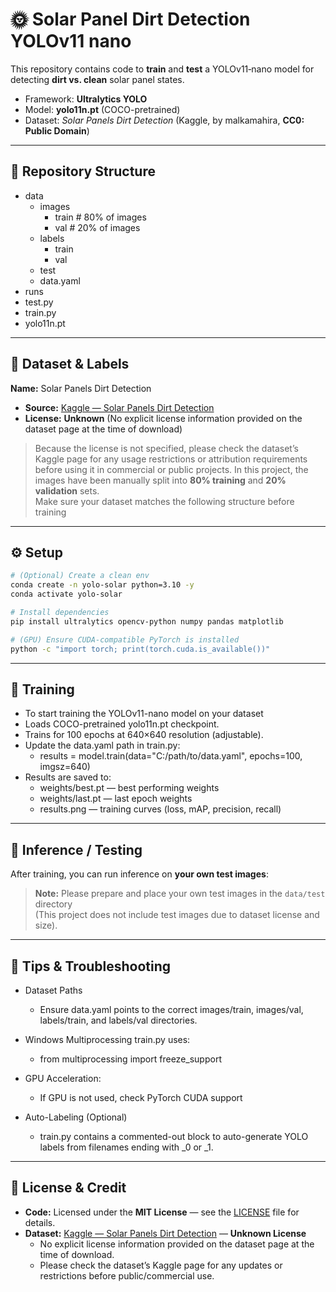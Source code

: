 # 🌞 Solar Panel Dirt Detection YOLOv11 nano

This repository contains code to **train** and **test** a YOLOv11‑nano model for detecting **dirt vs. clean** solar panel states.

- Framework: **Ultralytics YOLO**
- Model: **yolo11n.pt** (COCO-pretrained)
- Dataset: *Solar Panels Dirt Detection* (Kaggle, by malkamahira, **CC0: Public Domain**)

---

## 📂 Repository Structure

- data
  - images
    - train  # 80% of images
    - val  # 20% of images
  - labels
    - train
    - val
  - test
  - data.yaml
- runs
- test.py
- train.py
- yolo11n.pt
  
---

## 🧱 Dataset & Labels

**Name:** Solar Panels Dirt Detection  
- **Source:** [Kaggle — Solar Panels Dirt Detection](https://www.kaggle.com/datasets/malkamahira/solar-panels-dirt-detection)  
- **License:** **Unknown** (No explicit license information provided on the dataset page at the time of download)

> Because the license is not specified, please check the dataset’s Kaggle page for any usage restrictions or attribution requirements before using it in commercial or public projects.
> In this project, the images have been manually split into **80% training** and **20% validation** sets.  
> Make sure your dataset matches the following structure before training

---
## ⚙️ Setup

```bash
# (Optional) Create a clean env
conda create -n yolo-solar python=3.10 -y
conda activate yolo-solar

# Install dependencies
pip install ultralytics opencv-python numpy pandas matplotlib

# (GPU) Ensure CUDA-compatible PyTorch is installed
python -c "import torch; print(torch.cuda.is_available())" 
```
---
## 🚀 Training

- To start training the YOLOv11-nano model on your dataset  
- Loads COCO-pretrained yolo11n.pt checkpoint.  
- Trains for 100 epochs at 640×640 resolution (adjustable).  
- Update the data.yaml path in train.py:  
  - results = model.train(data="C:/path/to/data.yaml", epochs=100, imgsz=640)
- Results are saved to:
  - weights/best.pt — best performing weights
  - weights/last.pt — last epoch weights
  - results.png — training curves (loss, mAP, precision, recall)


---

## 🔎 Inference / Testing

After training, you can run inference on **your own test images**:

> **Note:** Please prepare and place your own test images in the `data/test` directory  
> (This project does not include test images due to dataset license and size).

---

## 🧰 Tips & Troubleshooting

- Dataset Paths  
  - Ensure data.yaml points to the correct images/train, images/val, labels/train, and labels/val directories.

- Windows Multiprocessing train.py uses:
  - from multiprocessing import freeze_support
- GPU Acceleration:    
  - If GPU is not used, check PyTorch CUDA support  
- Auto-Labeling (Optional)  
  - train.py contains a commented-out block to auto-generate YOLO labels from filenames ending with _0 or _1.

---

## 📜 License & Credit

- **Code:** Licensed under the **MIT License** — see the [LICENSE](LICENSE) file for details.  
- **Dataset:** [Kaggle — Solar Panels Dirt Detection](https://www.kaggle.com/datasets/malkamahira/solar-panels-dirt-detection) — **Unknown License**  
  - No explicit license information provided on the dataset page at the time of download.  
  - Please check the dataset’s Kaggle page for any updates or restrictions before public/commercial use.
